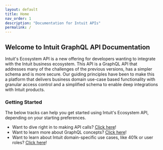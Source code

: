 ```yaml
---
layout: default
title: Home
nav_order: 1
description: "Documentation for Intuit APIs"
permalink: /
---
```


## Welcome to Intuit GraphQL API Documentation

Intuit's Ecosystem API is a new offering for developers wanting to integrate with the Intuit business ecosystem. This API is a GraphQL API that addresses many of the challenges of the previous versions, has a simpler schema and is more secure. Our guiding principles have been to make this a platform that delivers business domain use-case based functionality with granular access control and a simplified schema to enable deep integrations with Intuit products. 

### Getting Started

The below tracks can help you get started using Intuit's Ecosystem API, depending on your starting preferences.

- Want to dive right in to making API calls?  [Click here](./docs/getting-started)!
- Want to learn more about GraphQL concepts?  [Click here](./docs/graphql-concepts)!
- Want to learn about Intuit domain-specific use cases, like 401k or user roles?  [Click here](./docs/use-cases)!
